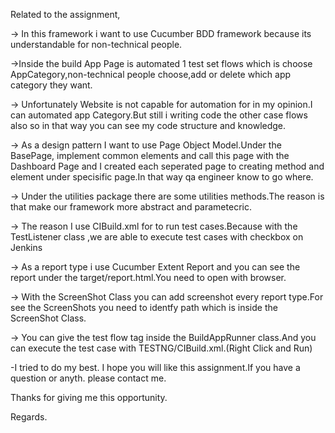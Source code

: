 
Related to the assignment,


-> In this framework i want to use Cucumber BDD framework because its understandable for non-technical people.

->Inside the build App Page is automated 1 test set flows which is choose AppCategory,non-technical people choose,add or delete which app category they want.

-> Unfortunately Website is not capable for automation for in my opinion.I can automated app Category.But still i writing code the other case flows also so in that way you can see my code structure and knowledge.

-> As a design pattern I want to use Page Object Model.Under the BasePage, implement common elements and call this page with the Dashboard Page and I created each seperated page to creating method and element under specisific page.In that way qa engineer know to go where.

-> Under the utilities package there are some utilities methods.The reason is that make our framework more abstract and parametecric.

-> The reason I use CIBuild.xml for to run test cases.Because with the TestListener class ,we are able to execute test cases with checkbox on Jenkins

-> As a report type i use Cucumber Extent Report and you can see the report under the target/report.html.You need to open with browser.

-> With the ScreenShot Class you can add screenshot every report type.For see the ScreenShots you need to identfy path which is inside the ScreenShot Class.

-> You can give the test flow tag inside the BuildAppRunner class.And you can execute the test case with TESTNG/CIBuild.xml.(Right Click and Run)

-I tried to do my best. I hope you will like this assignment.If you have a question or anyth. please contact me.

Thanks for giving me this opportunity.

Regards.


